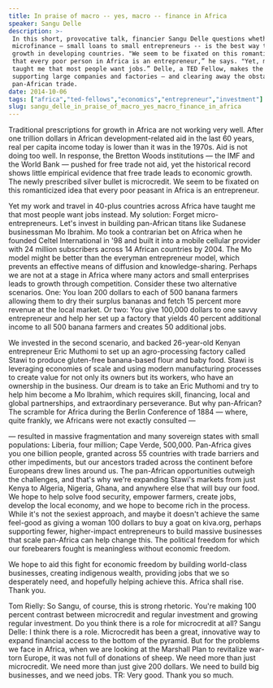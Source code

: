 ```yaml
---
title: In praise of macro -- yes, macro -- finance in Africa
speaker: Sangu Delle
description: >-
 In this short, provocative talk, financier Sangu Delle questions whether
 microfinance — small loans to small entrepreneurs -- is the best way to drive
 growth in developing countries. "We seem to be fixated on this romanticized idea
 that every poor person in Africa is an entrepreneur,” he says. "Yet, my work has
 taught me that most people want jobs.” Delle, a TED Fellow, makes the case for
 supporting large companies and factories — and clearing away the obstacles to
 pan-African trade.
date: 2014-10-06
tags: ["africa","ted-fellows","economics","entrepreneur","investment"]
slug: sangu_delle_in_praise_of_macro_yes_macro_finance_in_africa
---
```


Traditional prescriptions for growth in Africa are not working very well. After one
trillion dollars in African development-related aid in the last 60 years, real per capita
income today is lower than it was in the 1970s. Aid is not doing too well. In response, the
Bretton Woods institutions — the IMF and the World Bank — pushed for free trade not aid,
yet the historical record shows little empirical evidence that free trade leads to
economic growth. The newly prescribed silver bullet is microcredit. We seem to be fixated
on this romanticized idea that every poor peasant in Africa is an entrepreneur.

Yet my work and travel in 40-plus countries across Africa have taught me that most people
want jobs instead. My solution: Forget micro-entrepreneurs. Let's invest in building
pan-African titans like Sudanese businessman Mo Ibrahim. Mo took a contrarian bet on
Africa when he founded Celtel International in '98 and built it into a mobile cellular
provider with 24 million subscribers across 14 African countries by 2004. The Mo model
might be better than the everyman entrepreneur model, which prevents an effective means of
diffusion and knowledge-sharing. Perhaps we are not at a stage in Africa where many actors
and small enterprises leads to growth through competition. Consider these two alternative
scenarios. One: You loan 200 dollars to each of 500 banana farmers allowing them to dry 
their surplus bananas and fetch 15 percent more revenue at the local market. Or two: You
give 100,000 dollars to one savvy entrepreneur and help her set up a factory that yields
40 percent additional income to all 500 banana farmers and creates 50 additional
jobs.

We invested in the second scenario, and backed 26-year-old Kenyan entrepreneur Eric
Muthomi to set up an agro-processing factory called Stawi to produce gluten-free
banana-based flour and baby food. Stawi is leveraging economies of scale and using modern
manufacturing processes to create value for not only its owners but its workers, who have
an ownership in the business. Our dream is to take an Eric Muthomi and try to help him
become a Mo Ibrahim, which requires skill, financing, local and global partnerships, and
extraordinary perseverance. But why pan-African? The scramble for Africa during the Berlin
Conference of 1884 — where, quite frankly, we Africans were not exactly consulted —

— resulted in massive fragmentation and many sovereign states with small populations:
Liberia, four million; Cape Verde, 500,000. Pan-Africa gives you one billion people,
granted across 55 countries with trade barriers and other impediments, but our ancestors
traded across the continent before Europeans drew lines around us. The pan-African
opportunities outweigh the challenges, and that's why we're expanding Stawi's markets from
just Kenya to Algeria, Nigeria, Ghana, and anywhere else that will buy our food. We hope
to help solve food security, empower farmers, create jobs, develop the local economy, and
we hope to become rich in the process. While it's not the sexiest approach, and maybe it
doesn't achieve the same feel-good as giving a woman 100 dollars to buy a goat on
kiva.org, perhaps supporting fewer, higher-impact entrepreneurs to build massive
businesses that scale pan-Africa can help change this. The political freedom for which our
forebearers fought is meaningless without economic freedom.

We hope to aid this fight for economic freedom by building world-class businesses,
creating indigenous wealth, providing jobs that we so desperately need, and hopefully
helping achieve this. Africa shall rise. Thank you.

Tom Rielly: So Sangu, of course, this is strong rhetoric. You're making 100 percent
contrast between microcredit and regular investment and growing regular investment. Do you
think there is a role for microcredit at all? Sangu Delle: I think there is a role.
Microcredit has been a great, innovative way to expand financial access to the bottom of
the pyramid. But for the problems we face in Africa, when we are looking at the Marshall
Plan to revitalize war-torn Europe, it was not full of donations of sheep. We need more
than just microcredit. We need more than just give 200 dollars. We need to build big
businesses, and we need jobs. TR: Very good. Thank you so much.

<!--
ad_duration=3.33
comment_count=34
event="TEDGlobal 2014"
external_start_time=0
intro_duration=11.82
is_subtitle_required="False"
is_talk_featured="True"
language="en"
language_swap="False"
native_language="en"
number_of_related_talks=6
number_of_speakers=1
number_of_subtitled_videos=29
number_of_tags=5
number_of_talk_download_languages=29
number_of_talk_more_resources=0
number_of_talk_recommendations=0
number_of_talks_take_actions=0
post_ad_duration=0.83
published_timestamp="2015-03-09 14:47:15"
recording_date="2014-10-06"
speaker_description="Entrepreneur"
speaker_is_published=1
speaker_name="Sangu Delle"
talk_name="In praise of macro -- yes, macro -- finance in Africa"
talks_tags=["africa","ted-fellows","economics","entrepreneur","investment"]
url_audio="https://download.ted.com/talks/SanguDelle_2014G.mp3?apikey=acme-roadrunner"
url_photo_speaker="https://pe.tedcdn.com/images/ted/285f540ae67ba778d2860596eb68f45dac436445_254x191.jpg"
url_photo_talk="https://pe.tedcdn.com/images/ted/b43f4140e2ce0de093c92c5c2894aca04c5f2ce3_2880x1620.jpg"
url_webpage="https://www.ted.com/talks/sangu_delle_in_praise_of_macro_yes_macro_finance_in_africa"
video_type_name="TED Stage Talk"
-->